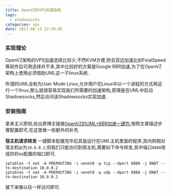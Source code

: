 ```yaml
---
title: OpenVZ的VPS加速指南
tags:
  - shadowsocks    
categories: vps
date: 2017-08-13 22:39:05
---
```

### 实现理论
OpenVZ架构的VPS加速选择比较少,不然KVM方便,除去双边加速比如FinalSpeed等软件后可用选择并不多,其中比较好的方案是Google BBR加速,为了在OpenVZ架构上使用必须借助UML这一子linux系统.

所谓的UML全称为User Mode Linux,允许用户在Linux中以一个进程的方式再运行一个lInux,那么就很容易实现我们所需要的加速架构,原理是在UML中启动Shadowsocks,然后访问该Shadowsocks实现加速.

### 安装指南
拿来主义原则,给出原博主链接[OpenVZ的UML+BBR加速一键包](https://www.91yun.co/archives/5345),按照文章描述步骤配置即可,在这里做一些额外的补充.

**宿主机请求转发**
一键脚本配置完毕后其是运行在UML主机里面的程序,其内网相对宿主机ip为`10.0.0.2`,但我们只能访问到宿主机,需要如下命令转发,其中端口`8888`改成你的ss配置的端口即可.

```
iptables -t nat -A PREROUTING -i venet0 -p tcp --dport 8888 -j DNAT --to-destination 10.0.0.2
iptables -t nat -A PREROUTING -i venet0 -p udp --dport 8888 -j DNAT --to-destination 10.0.0.2
```

接下来像以往一样访问即可.

